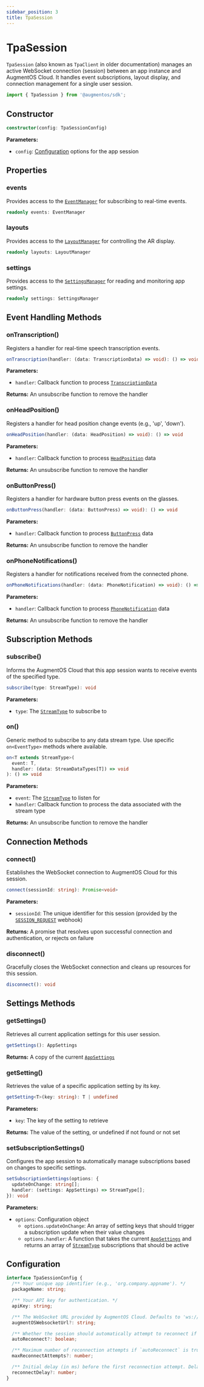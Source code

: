 ```yaml
---
sidebar_position: 3
title: TpaSession
---
```



# TpaSession

`TpaSession` (also known as `TpaClient` in older documentation) manages an active WebSocket connection (session) between an app instance and AugmentOS Cloud. It handles event subscriptions, layout display, and connection management for a single user session.

```typescript
import { TpaSession } from '@augmentos/sdk';
```

## Constructor

```typescript
constructor(config: TpaSessionConfig)
```

**Parameters:**
- `config`: [Configuration](#configuration) options for the app session

## Properties

### events

Provides access to the [`EventManager`](/reference/managers/event-manager) for subscribing to real-time events.

```typescript
readonly events: EventManager
```

### layouts

Provides access to the [`LayoutManager`](/reference/managers/layout-manager) for controlling the AR display.

```typescript
readonly layouts: LayoutManager
```

### settings

Provides access to the [`SettingsManager`](/reference/managers/settings-manager) for reading and monitoring app settings.

```typescript
readonly settings: SettingsManager
```

## Event Handling Methods

### onTranscription()

Registers a handler for real-time speech transcription events.

```typescript
onTranscription(handler: (data: TranscriptionData) => void): () => void
```

**Parameters:**
- `handler`: Callback function to process [`TranscriptionData`](/reference/interfaces/event-types#transcriptiondata)

**Returns:** An unsubscribe function to remove the handler

### onHeadPosition()

Registers a handler for head position change events (e.g., 'up', 'down').

```typescript
onHeadPosition(handler: (data: HeadPosition) => void): () => void
```

**Parameters:**
- `handler`: Callback function to process [`HeadPosition`](/reference/interfaces/event-types#headposition) data

**Returns:** An unsubscribe function to remove the handler

### onButtonPress()

Registers a handler for hardware button press events on the glasses.

```typescript
onButtonPress(handler: (data: ButtonPress) => void): () => void
```

**Parameters:**
- `handler`: Callback function to process [`ButtonPress`](/reference/interfaces/event-types#buttonpress) data

**Returns:** An unsubscribe function to remove the handler

### onPhoneNotifications()

Registers a handler for notifications received from the connected phone.

```typescript
onPhoneNotifications(handler: (data: PhoneNotification) => void): () => void
```

**Parameters:**
- `handler`: Callback function to process [`PhoneNotification`](/reference/interfaces/event-types#phonenotification) data

**Returns:** An unsubscribe function to remove the handler

## Subscription Methods

### subscribe()

Informs the AugmentOS Cloud that this app session wants to receive events of the specified type.

```typescript
subscribe(type: StreamType): void
```

**Parameters:**
- `type`: The [`StreamType`](/reference/enums#streamtype) to subscribe to

### on()

Generic method to subscribe to any data stream type. Use specific `on<EventType>` methods where available.

```typescript
on<T extends StreamType>(
  event: T,
  handler: (data: StreamDataTypes[T]) => void
): () => void
```

**Parameters:**
- `event`: The [`StreamType`](/reference/enums#streamtype) to listen for
- `handler`: Callback function to process the data associated with the stream type

**Returns:** An unsubscribe function to remove the handler

## Connection Methods

### connect()

Establishes the WebSocket connection to AugmentOS Cloud for this session.

```typescript
connect(sessionId: string): Promise<void>
```

**Parameters:**
- `sessionId`: The unique identifier for this session (provided by the [`SESSION_REQUEST`](/reference/interfaces/webhook-types#sessionwebhookrequest) webhook)

**Returns:** A promise that resolves upon successful connection and authentication, or rejects on failure

### disconnect()

Gracefully closes the WebSocket connection and cleans up resources for this session.

```typescript
disconnect(): void
```

## Settings Methods

### getSettings()

Retrieves all current application settings for this user session.

```typescript
getSettings(): AppSettings
```

**Returns:** A copy of the current [`AppSettings`](/reference/interfaces/config-types#appsettings)

### getSetting()

Retrieves the value of a specific application setting by its key.

```typescript
getSetting<T>(key: string): T | undefined
```

**Parameters:**
- `key`: The key of the setting to retrieve

**Returns:** The value of the setting, or undefined if not found or not set

### setSubscriptionSettings()

Configures the app session to automatically manage subscriptions based on changes to specific settings.

```typescript
setSubscriptionSettings(options: {
  updateOnChange: string[];
  handler: (settings: AppSettings) => StreamType[];
}): void
```

**Parameters:**
- `options`: Configuration object
	- `options.updateOnChange`: An array of setting keys that should trigger a subscription update when their value changes
	- `options.handler`: A function that takes the current [`AppSettings`](/reference/interfaces/config-types#appsettings) and returns an array of [`StreamType`](/reference/enums#streamtype) subscriptions that should be active

## Configuration

```typescript
interface TpaSessionConfig {
  /** Your unique app identifier (e.g., 'org.company.appname'). */
  packageName: string;

  /** Your API key for authentication. */
  apiKey: string;

  /** The WebSocket URL provided by AugmentOS Cloud. Defaults to 'ws://localhost:8002/tpa-ws'. */
  augmentOSWebsocketUrl?: string;

  /** Whether the session should automatically attempt to reconnect if the connection drops. Defaults to `false`. */
  autoReconnect?: boolean;

  /** Maximum number of reconnection attempts if `autoReconnect` is true. Default: 0 (no limit). */
  maxReconnectAttempts?: number;

  /** Initial delay (in ms) before the first reconnection attempt. Delay increases exponentially. Defaults to 1000. */
  reconnectDelay?: number;
}
```